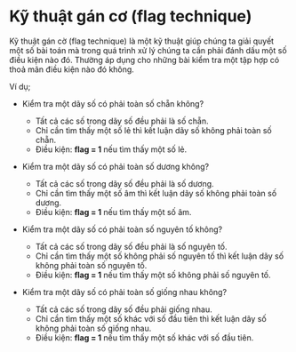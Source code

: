 # Kỹ thuật gán cơ (flag technique)

Kỹ thuật gán cờ (flag technique) là một kỹ thuật giúp chúng ta giải quyết một số bài toán mà trong quá trình xử lý chúng ta cần phải đánh dấu một số điều kiện nào đó. Thường áp dụng cho những bài kiểm tra một tập hợp có thoả mãn điều kiện nào đó không.

Ví dụ;

- Kiểm tra một dãy số có phải toàn số chẵn không?
    - Tất cả các số trong dãy số đều phải là số chẵn.
    - Chỉ cần tìm thấy một số lẻ thì kết luận dãy số không phải toàn số chẵn.
    - Điều kiện: **flag = 1** nếu tìm thấy một số lẻ.

- Kiểm tra một dãy số có phải toàn số dương không?
    - Tất cả các số trong dãy số đều phải là số dương.
    - Chỉ cần tìm thấy một số âm thì kết luận dãy số không phải toàn số dương.
    - Điều kiện: **flag = 1** nếu tìm thấy một số âm.

- Kiểm tra một dãy số có phải toàn số nguyên tố không?
    - Tất cả các số trong dãy số đều phải là số nguyên tố.
    - Chỉ cần tìm thấy một số không phải số nguyên tố thì kết luận dãy số không phải toàn số nguyên tố.
    - Điều kiện: **flag = 1** nếu tìm thấy một số không phải số nguyên tố.

- Kiểm tra một dãy số có phải toàn số giống nhau không?
    - Tất cả các số trong dãy số đều phải giống nhau.
    - Chỉ cần tìm thấy một số khác với số đầu tiên thì kết luận dãy số không phải toàn số giống nhau.
    - Điều kiện: **flag = 1** nếu tìm thấy một số khác với số đầu tiên.
